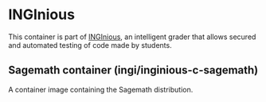 INGInious
=========

This container is part of [INGInious](https://github.com/UCL-INGI/INGInious), an intelligent grader that allows secured and automated testing of code made by students. 

Sagemath container (ingi/inginious-c-sagemath)
----------------------------------

A container image containing the Sagemath distribution.
